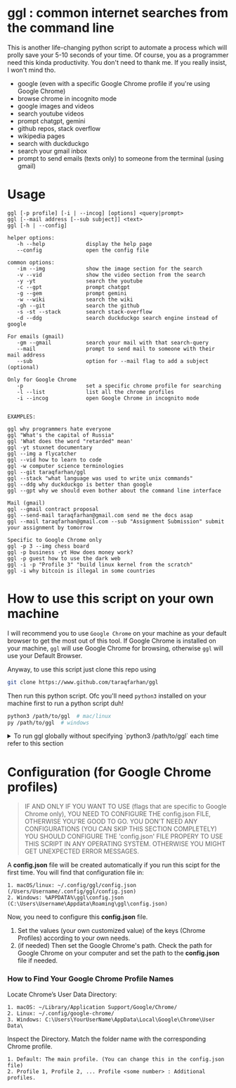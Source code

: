 # ggl : common internet searches from the command line

This is another life-changing python script to automate a process which will prolly save your 5-10 seconds of your time. Of course, you as a programmer need this kinda productivity. You don't need to thank me. If you really insist, I won't mind tho.

- google (even with a specific Google Chrome profile if you're using Google Chrome)
- browse chrome in incognito mode
- google images and videos
- search youtube videos
- prompt chatgpt, gemini
- github repos, stack overflow
- wikipedia pages
- search with duckduckgo
- search your gmail inbox
- prompt to send emails (texts only) to someone from the terminal (using gmail)


# Usage

```
ggl [-p profile] [-i | --incog] [options] <query|prompt>
ggl [--mail address [--sub subject]] <text>
ggl [-h | --config]

helper options:
   -h --help             display the help page
   --config              open the config file

common options:
   -im --img             show the image section for the search
   -v --vid              show the video section from the search
   -y -yt                search the youtube
   -c --gpt              prompt chatgpt
   -g --gem              prompt gemini
   -w --wiki             search the wiki
   -gh --git             search the github
   -s -st --stack        search stack-overflow
   -d --ddg              search duckduckgo search engine instead of google

For emails (gmail)
   -gm --gmail           search your mail with that search-query
   --mail                prompt to send mail to someone with their mail address
   --sub                 option for --mail flag to add a subject (optional)

Only for Google Chrome
   -p                    set a specific chrome profile for searching
   -l --list             list all the chrome profiles
   -i --incog            open Google Chrome in incognito mode


EXAMPLES:

ggl why programmers hate everyone
ggl "What's the capital of Russia"
ggl 'What does the word "retarded" mean'
ggl -yt stuxnet documentary
ggl --img a flycatcher
ggl --vid how to learn to code
ggl -w computer science terminologies
ggl --git taraqfarhan/ggl
ggl --stack "what language was used to write unix commands"
ggl --ddg why duckduckgo is better than google
ggl --gpt why we should even bother about the command line interface

Mail (gmail)
ggl --gmail contract proposal
ggl --send-mail taraqfarhan@gmail.com send me the docs asap
ggl --mail taraqfarhan@gmail.com --sub "Assignment Submission" submit your assignment by tomorrow

Specific to Google Chrome only
ggl -p 3 --img chess board
ggl -p business -yt How does money work?
ggl -p guest how to use the dark web
ggl -i -p "Profile 3" "build linux kernel from the scratch"
ggl -i why bitcoin is illegal in some countries
```

# How to use this script on your own machine

I will recommend you to use `Google Chrome` on your machine as your default browser to get the most out of this tool. If Google Chrome is installed on your machine, `ggl` will use Google Chrome for browsing, otherwise `ggl` will use your Default Browser.

Anyway, to use this script just clone this repo using

```bash
git clone https://www.github.com/taraqfarhan/ggl
```

Then run this python script. Ofc you'll need `python3` installed on your machine first to run a python script duh!

```bash
python3 /path/to/ggl  # mac/linux
py /path/to/ggl  # windows

```

<details markdown='1'><summary>To run ggl globally without specifying `python3 /path/to/ggl` each time refer to this section</summary>

> THIS SECTION IS FOR THOSE WHO WANT TO RUN IT GLOBALLY, ANYWHERE FROM THE TERMINAL. OTHERWISE, YOU'LL HAVE TO EXPLICITLY SPECIFY THE PATH OF THE SCRIPT EACH TIME

```bash
python3 path/to/the/ggl/script  # mac/linux
py path/to/the/ggl/script  # windows
```

To use a Python script globally (i.e., you can execute it from anywhere in the terminal) on `Windows`, `macOS`, and `Linux`, you need to ensure the script is accessible from your system's PATH and possibly make it executable.

### **Step 1: Place Your Script in a Directory**

Move the script (`ggl`) to a directory accessible to the PATH. Common locations:

- **macOS/Linux**: Use `/usr/local/bin`, `~/bin`, or another directory in your PATH.
- **Windows**: A folder like `C:\Scripts` or a directory already in the PATH (e.g., `C:\Python\Scripts`).

To create a new directory for scripts:
For macOS/linux:

```bash
mkdir -p ~/bin
```

For Windows, manually create a folder, e.g., `C:\Scripts`.

### **Step 2: Add the Script Directory to PATH**

If the directory containing your script is not already in the PATH, you need to add it.

#### **mac/linux**

1. Edit your shell configuration file:

   - For **bash**: `~/.bashrc`
   - For **zsh**: `~/.zshrc`

2. Add the following line:

   ```bash
   export PATH="$PATH:~/bin"
   ```

3. Save the file and reload it:
   ```bash
   source ~/.bashrc (for bash)
   source ~/.zshrc (for zsh)
   ```

#### **Windows**

1. Open **Environment Variables**:

   - Press `Win + S`, search for **Environment Variables**, and click **Edit the system environment variables**.
   - In the **System Properties** window, click **Environment Variables**.

2. Add the Directory to PATH:

   - Under **System Variables** or **User Variables**, find `Path` and click **Edit**.
   - Add your directory (e.g., `C:\Scripts`).

3. Save and restart your terminal.

### **Step 3: Make the Script Executable**

#### **linux/mac**

Make the script executable:

```bash
sudo chmod +x ~/bin/ggl
```

#### **Windows**

No need to make the script executable explicitly.
But You might need to rename the script from ggl to ggl.py (if needed). Check the following steps to learn more.

### **Step 4: Testing**

Run the script in a terminal to verify it works globally.

Open a new terminal and type:

```bash
ggl -h
```

</details>

# Configuration (for Google Chrome profiles)

> IF AND ONLY IF YOU WANT TO USE (flags that are specific to Google Chrome only), YOU NEED TO CONFIGURE THE config.json FILE, OTHERWISE YOU'RE GOOD TO GO. YOU DON'T NEED ANY CONFIGURATIONS (YOU CAN SKIP THIS SECTION COMPLETELY)
> YOU SHOULD CONFIGURE THE 'config.json' FILE PROPERY TO USE THIS SCRIPT IN ANY OPERATING SYSTEM. OTHERWISE YOU MIGHT GET UNEXPECTED ERROR MESSAGES.

A **config.json** file will be created automatically if you run this scipt for the first time. You will find that configuration file in:

```
1. macOS/linux: ~/.config/ggl/config.json (/Users/Username/.config/ggl/config.json)
2. Windows: %APPDATA%\ggl\config.json (C:\Users\Username\Appdata\Roaming\ggl\config.json)
```

Now, you need to configure this **config.json** file.

1. Set the values (your own customized value) of the keys (Chrome Profiles) according to your own needs.
2. (if needed) Then set the Google Chrome's path. Check the path for Google Chrome on your computer and set the path to the **config.json** file if needed.

### How to Find Your Google Chrome Profile Names

Locate Chrome’s User Data Directory:

```
1. macOS: ~/Library/Application Support/Google/Chrome/
2. Linux: ~/.config/google-chrome/
3. Windows: C:\Users\YourUserName\AppData\Local\Google\Chrome\User Data\
```

Inspect the Directory. Match the folder name with the corresponding Chrome profile.

```
1. Default: The main profile. (You can change this in the config.json file)
2. Profile 1, Profile 2, ... Profile <some number> : Additional profiles.
```